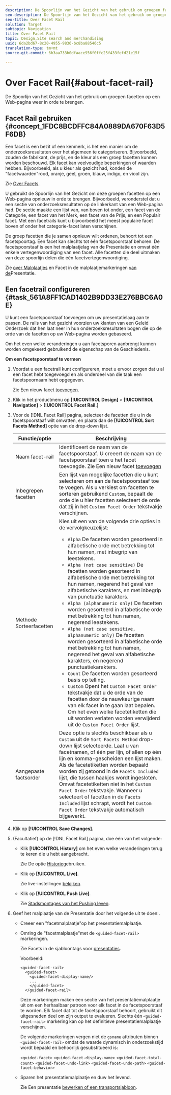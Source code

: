 ```yaml
---
description: De Spoorlijn van het Gezicht van het gebruik om groepen facetten op een Web-pagina weer in orde te brengen.
seo-description: De Spoorlijn van het Gezicht van het gebruik om groepen facetten op een Web-pagina weer in orde te brengen.
seo-title: Over Facet Rail
solution: Target
subtopic: Navigation
title: Over Facet Rail
topic: Design,Site search and merchandising
uuid: 6da2bd67-8c20-4955-9836-bc8ba88546c5
translation-type: tm+mt
source-git-commit: 6b3aa733b0dfaace956f0ffc25f433fefd21e15f

---
```



# Over Facet Rail{#about-facet-rail}

De Spoorlijn van het Gezicht van het gebruik om groepen facetten op een Web-pagina weer in orde te brengen.

## Facet Rail gebruiken {#concept_1FDC8BCDFFC84A0889DA670F63D5F6DB}

Een facet is een bezit of een kenmerk, is het een manier om de onderzoeksresultaten over het algemeen te categoriseren. Bijvoorbeeld, zouden de fabrikant, de prijs, en de kleur als een groep facetten kunnen worden beschouwd. Elk facet kan veelvoudige beperkingen of waarden hebben. Bijvoorbeeld, als u kleur als gezicht had, konden de &quot;facetwaarden&quot;rood, oranje, geel, groen, blauw, indigo, en viool zijn.

Zie [Over Facets](../c-about-design-menu/c-about-facets.md#concept_FA912B3B41EE493DB2F492D188457FF5).

U gebruikt de Spoorlijn van het Gezicht om deze groepen facetten op een Web-pagina opnieuw in orde te brengen. Bijvoorbeeld, veronderstel dat u een sectie van onderzoeksresultaten op de linkerkant van een Web-pagina had. De sectie maakte een lijst van, van boven tot onder, een facet van de Categorie, een facet van het Merk, een facet van de Prijs, en een Populair facet. Met een facetrails kunt u bijvoorbeeld het meest populaire facet boven of onder het categorie-facet laten verschijnen.

De groep facetten die je samen opnieuw wilt ordenen, behoort tot een facetspoortag. Een facet kan slechts tot één facetspoorstaaf behoren. De facetspoorstaaf is een het malplaatjelag van de Presentatie en omvat één enkele vertegenwoordiging van een facet. Alle facetten die deel uitmaken van deze spoorlijn delen die één facetvertegenwoordiging.

Zie [over Malplaatjes](../c-about-design-menu/c-about-templates.md#concept_06EB481B14864E18A8AE2BCD1D6EF0B5) en Facet in de malplaatjemarkeringen [van de](../c-appendices/c-templates.md#reference_F1BBF616BCEC4AD7B2548ECD3CA74C64)Presentatie.

## Een facetrail configureren {#task_561A8FF1CAD1402B9DD33E276BBC6A0E}

U kunt een facetspoorstaaf toevoegen om uw presentatielaag aan te passen. De rails van het gezicht voorzien uw klanten van een Geleid Onderzoek dat hen laat neer in hun onderzoeksresultaten bogen die op de orde van de facetten op uw Web-pagina worden gebaseerd.

<!-- 

t_configuring_facet_rail.xml

-->

Om het even welke veranderingen u aan facetsporen aanbrengt kunnen worden omgekeerd gebruikend de eigenschap van de Geschiedenis.

**Om een facetspoorstaaf te vormen**

1. Voordat u een facetrail kunt configureren, moet u ervoor zorgen dat u al een facet hebt toegevoegd en als onderdeel van die taak een facetspoornaam hebt opgegeven.

   Zie Een nieuw facet [toevoegen](../c-about-design-menu/c-about-facets.md#task_FC07BFFA62CA4B718D6CBF4F2855C89B).
1. Klik in het productmenu op **[!UICONTROL Design]** > **[!UICONTROL Navigation]** > **[!UICONTROL Facet Rail.]**
1. Voor de [!DNL Facet Rail] pagina, selecteer de facetten die u in de facetspoorstaaf wilt omvatten, en plaats dan de **[!UICONTROL Sort Facets Method]** optie van de drop-down lijst.

   <!-- 
   r_facet_rail_options.xml
   -->

   | Functie/optie | Beschrijving |
   |--- |--- |
   | Naam facet-rail | Identificeert de naam van de facetspoorstaaf.  U creeert de naam van de facetspoorstaaf toen u het facet toevoegde.  Zie Een nieuw facet [toevoegen](../c-about-design-menu/c-about-facets.md#task_FC07BFFA62CA4B718D6CBF4F2855C89B) |
   | Inbegrepen facetten | Een lijst van mogelijke facetten die u kunt selecteren om aan de facetspoorstaaf toe te voegen.  Als u verkiest om facetten te sorteren gebruikend `Custom`, bepaalt de orde die u hier facetten selecteert de orde dat zij in het `Custom Facet Order` tekstvakje verschijnen. |
   | Methode Sorteerfacetten | Kies uit een van de volgende drie opties in de vervolgkeuzelijst:<ul><li>`Alpha` De facetten worden gesorteerd in alfabetische orde met betrekking tot hun namen, met inbegrip van leestekens.</li><li>`Alpha (not case sensitive)` De facetten worden gesorteerd in alfabetische orde met betrekking tot hun namen, negerend het geval van alfabetische karakters, en met inbegrip van punctuatie karakters. </li><li>`Alpha (alphanumeric only)` De facetten worden gesorteerd in alfabetische orde met betrekking tot hun namen, negerend leestekens. </li><li>`Alpha (not case sensitive, alphanumeric only)` De facetten worden gesorteerd in alfabetische orde met betrekking tot hun namen, negerend het geval van alfabetische karakters, en negerend punctuatiekarakters. </li><li>`Count` De facetten worden gesorteerd basis op telling. </li><li>`Custom` Opent het `Custom Facet Order` tekstvakje dat u de orde van de facetten door de nauwkeurige naam van elk facet in te gaan laat bepalen. Om het even welke facetetiketten die uit worden verlaten worden verwijderd uit de `Custom Facet Order` lijst.</li></ul> |
   | Aangepaste factsorder | Deze optie is slechts beschikbaar als u `Custom` uit de `Sort Facets Method` drop-down lijst selecteerde.  Laat u van facetnamen, of één per lijn, of allen op één lijn en komma-gescheiden een lijst maken. Als de facetetiketten worden bepaald worden zij getoond in de `Facets Included` lijst, die tussen haakjes wordt ingesloten.  Omvat facetetiketten niet in het `Custom Facet Order` tekstvakje.  Wanneer u selecteert of facetten in de `Facets Included` lijst schrapt, wordt het `Custom Facet Order` tekstvakje automatisch bijgewerkt. |

1. Klik op **[!UICONTROL Save Changes]**.
1. (Facultatief) op de [!DNL Facet Rail] pagina, doe één van het volgende:

   * Klik **[!UICONTROL History]** om het even welke veranderingen terug te keren die u hebt aangebracht.

      Zie De optie [Historie](../t-using-the-history-option.md#task_70DD3F87A67242BBBD2CB27156F43002)gebruiken.

   * Klik op **[!UICONTROL Live]**.

      Zie live-instellingen [bekijken](../c-about-staging.md#task_401A0EBDB5DB4D4CA933CBA7BECDC10F).

   * Klik op **[!UICONTROL Push Live]**.

      Zie [Stadsmontages van het Pushing leven](../c-about-staging.md#task_44306783B4C0408AAA58B471DAF2D9A4).

1. Geef het malplaatje van de Presentatie door het volgende uit te doen:.

   * Creeer een &quot;facetmalplaatje&quot;op het presentatiemalplaatje.
   * Omring de &quot;facetmalplaatje&quot;met de `<guided-facet-rail>` markeringen.

      Zie Facets in de sjabloontags voor [presentaties](../c-appendices/c-templates.md#reference_F1BBF616BCEC4AD7B2548ECD3CA74C64).

      Voorbeeld:

      ```
      <guided-facet-rail>
        <guided-facet>
          <guided-facet-display-name/>
          ...
          </guided-facet>
        </guided-facet-rail>
      ```

      Deze markeringen maken een sectie van het presentatiemalplaatje uit om een herhaalbaar patroon voor elk facet in de facetspoorstaaf te worden. Elk facet dat tot de facetspoorstaaf behoort, gebruikt dit uitgesneden deel om zijn output te evalueren. Slechts één `<guided-facet-rail>` markering kan op het definitieve presentatiemalplaatje verschijnen.

      De volgende markeringen vergen niet de `gsname` attributen binnen `<guided-facet-rail>` omdat de waarde dynamisch in onderzoekstijd wordt bepaald en behoorlijk gesubstitueerd is:

      `<guided-facet>`
      `<guided-facet-display-name>`
      `<guided-facet-total-count>`
      `<guided-facet-undo-link>`
      `<guided-facet-undo-path>`
      `<guided-facet-behavior>`

   * Sparen het presentatiemalplaatje en duw het levend.

      Zie Een presentatie [bewerken of een transportsjabloon](../c-about-design-menu/c-about-templates.md#task_800E0E2265C34C028C92FEB5A1243EC3).
